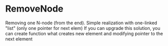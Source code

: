 # RemoveNode
Removing one N-node (from the end). Simple realization with one-linked "list" (only one pointer for next elem)
If you can upgrade this solution, you can create function what creates new element and modifying pointer to the next element
